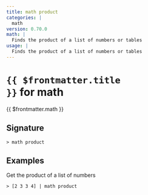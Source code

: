 ```yaml
---
title: math product
categories: |
  math
version: 0.70.0
math: |
  Finds the product of a list of numbers or tables
usage: |
  Finds the product of a list of numbers or tables
---
```


# <code>{{ $frontmatter.title }}</code> for math

<div class='command-title'>{{ $frontmatter.math }}</div>

## Signature

```> math product ```

## Examples

Get the product of a list of numbers
```shell
> [2 3 3 4] | math product
```
